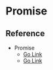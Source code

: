 # Promise  

## Reference
* Promise
  * [Go Link](https://developer.mozilla.org/ko/docs/Web/JavaScript/Reference/Global_Objects/Promise)  
  * [Go Link](https://developer.mozilla.org/ko/docs/Web/JavaScript/Reference/Global_Objects/Promise/Promise)